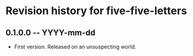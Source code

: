 # Revision history for five-five-letters

## 0.1.0.0 -- YYYY-mm-dd

* First version. Released on an unsuspecting world.
